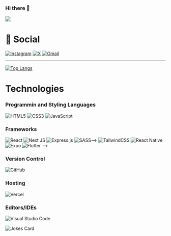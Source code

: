 ### Hi there 👋

![](https://komarev.com/ghpvc/?username=abdulswabul26)

<h1>💬 Social</h1>

[![Instagram](https://img.shields.io/badge/Instagram-%23E4405F.svg?style=for-the-badge&logo=Instagram&logoColor=white)](https://www.instagram.com/s.w.a_b.u.l/)
[![X](https://img.shields.io/badge/X-000000?style=for-the-badge&logo=x&logoColor=white)](https://x.com/a_swabul26)
[![Gmail](https://img.shields.io/badge/Gmail-D14836?style=for-the-badge&logo=gmail&logoColor=white)](mailto:abdulswabul26@gmail.com)

<hr/>

<!--
[![Anurag's GitHub stats](https://github-readme-stats.vercel.app/api?username=abdulswabul26&layout=compact&show_icons=true&theme=tokyonight)](https://github.com/abdulswabul26/github-readme-stats)
-->

[![Top Langs](https://github-readme-stats.vercel.app/api/top-langs/?username=abdulswabul26&layout=compact&theme=tokyonight)](https://github.com/abdulswabul/github-readme-stats)

<!--
[![willianrod's wakatime stats](https://github-readme-stats.vercel.app/api/wakatime?username=abdulswabul26&layout=compact&theme=tokyonight)](https://github.com/abdulswabul26/github-readme-stats)

[![GitHub Streak](https://github-readme-streak-stats.herokuapp.com/?user=abdulswabul26&layout=compact&theme=tokyonight)](https://git.io/streak-stats)
-->

<h1>Technologies</h1>
<h3>Programmin and Styling Languages</h3>

![HTML5](https://img.shields.io/badge/html5-%23E34F26.svg?style=for-the-badge&logo=html5&logoColor=white)
![CSS3](https://img.shields.io/badge/css3-%231572B6.svg?style=for-the-badge&logo=css3&logoColor=white)
![JavaScript](https://img.shields.io/badge/javascript-%23323330.svg?style=for-the-badge&logo=javascript&logoColor=%23F7DF1E)
<!-- ![PHP](https://img.shields.io/badge/php-%23777BB4.svg?style=for-the-badge&logo=php&logoColor=white)
![Python](https://img.shields.io/badge/python-3670A0?style=for-the-badge&logo=python&logoColor=ffdd54)
![Java](https://img.shields.io/badge/java-%23ED8B00.svg?style=for-the-badge&logo=java&logoColor=white) -->

<h3>Frameworks</h3>

![React](https://img.shields.io/badge/react-%2320232a.svg?style=for-the-badge&logo=react&logoColor=%2361DAFB)
![Next JS](https://img.shields.io/badge/Next-black?style=for-the-badge&logo=next.js&logoColor=white)
![Express.js](https://img.shields.io/badge/express.js-%23404d59.svg?style=for-the-badge&logo=express&logoColor=%2361DAFB) 
![SASS](https://img.shields.io/badge/SASS-hotpink.svg?style=for-the-badge&logo=SASS&logoColor=white)-->
![TailwindCSS](https://img.shields.io/badge/tailwindcss-%2338B2AC.svg?style=for-the-badge&logo=tailwind-css&logoColor=white)
![React Native](https://img.shields.io/badge/react_native-%2320232a.svg?style=for-the-badge&logo=react&logoColor=%2361DAFB)
![Expo](https://img.shields.io/badge/expo-1C1E24?style=for-the-badge&logo=expo&logoColor=#D04A37)
![Flutter](https://img.shields.io/badge/Flutter-%2302569B.svg?style=for-the-badge&logo=Flutter&logoColor=white) -->


<h3>Version Control</h3>

![GitHub](https://img.shields.io/badge/github-%23121011.svg?style=for-the-badge&logo=github&logoColor=white)

<h3>Hosting</h3>

![Vercel](https://img.shields.io/badge/vercel-%23000000.svg?style=for-the-badge&logo=vercel&logoColor=white)
<!-- ![Firebase](https://img.shields.io/badge/firebase-%23039BE5.svg?style=for-the-badge&logo=firebase) -->

<h3> Editors/IDEs </h3>

![Visual Studio Code](https://img.shields.io/badge/Visual%20Studio%20Code-0078d7.svg?style=for-the-badge&logo=visual-studio-code&logoColor=white)
<!-- ![IntelliJ IDEA](https://img.shields.io/badge/IntelliJIDEA-000000.svg?style=for-the-badge&logo=intellij-idea&logoColor=white)
![Android Studio](https://img.shields.io/badge/Android%20Studio-3DDC84.svg?style=for-the-badge&logo=android-studio&logoColor=white) -->

![Jokes Card](https://readme-jokes.vercel.app/api)
